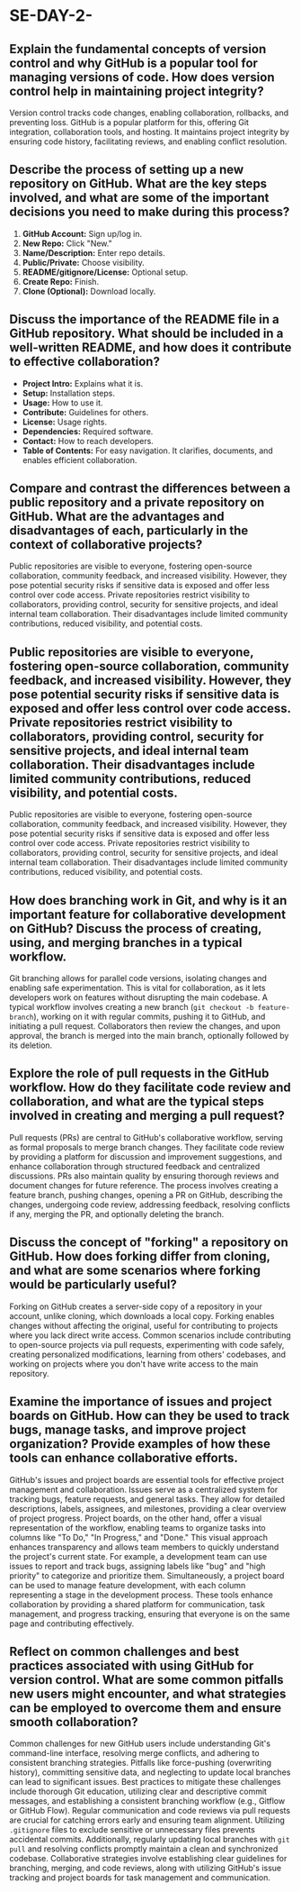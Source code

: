 # SE-DAY-2-
## Explain the fundamental concepts of version control and why GitHub is a popular tool for managing versions of code. How does version control help in maintaining project integrity?
Version control tracks code changes, enabling collaboration, rollbacks, and preventing loss. GitHub is a popular platform for this, offering Git integration, collaboration tools, and hosting. It maintains project integrity by ensuring code history, facilitating reviews, and enabling conflict resolution.
## Describe the process of setting up a new repository on GitHub. What are the key steps involved, and what are some of the important decisions you need to make during this process?
1.  **GitHub Account:** Sign up/log in.
2.  **New Repo:** Click "New."
3.  **Name/Description:** Enter repo details.
4.  **Public/Private:** Choose visibility.
5.  **README/gitignore/License:** Optional setup.
6.  **Create Repo:** Finish.
7.  **Clone (Optional):** Download locally.
## Discuss the importance of the README file in a GitHub repository. What should be included in a well-written README, and how does it contribute to effective collaboration?
* **Project Intro:** Explains what it is.
* **Setup:** Installation steps.
* **Usage:** How to use it.
* **Contribute:** Guidelines for others.
* **License:** Usage rights.
* **Dependencies:** Required software.
* **Contact:** How to reach developers.
* **Table of Contents:** For easy navigation.
It clarifies, documents, and enables efficient collaboration.
## Compare and contrast the differences between a public repository and a private repository on GitHub. What are the advantages and disadvantages of each, particularly in the context of collaborative projects?
Public repositories are visible to everyone, fostering open-source collaboration, community feedback, and increased visibility. However, they pose potential security risks if sensitive data is exposed and offer less control over code access. Private repositories restrict visibility to collaborators, providing control, security for sensitive projects, and ideal internal team collaboration. Their disadvantages include limited community contributions, reduced visibility, and potential costs.
## Public repositories are visible to everyone, fostering open-source collaboration, community feedback, and increased visibility. However, they pose potential security risks if sensitive data is exposed and offer less control over code access. Private repositories restrict visibility to collaborators, providing control, security for sensitive projects, and ideal internal team collaboration. Their disadvantages include limited community contributions, reduced visibility, and potential costs.
Public repositories are visible to everyone, fostering open-source collaboration, community feedback, and increased visibility. However, they pose potential security risks if sensitive data is exposed and offer less control over code access. Private repositories restrict visibility to collaborators, providing control, security for sensitive projects, and ideal internal team collaboration. Their disadvantages include limited community contributions, reduced visibility, and potential costs.

## How does branching work in Git, and why is it an important feature for collaborative development on GitHub? Discuss the process of creating, using, and merging branches in a typical workflow.
Git branching allows for parallel code versions, isolating changes and enabling safe experimentation. This is vital for collaboration, as it lets developers work on features without disrupting the main codebase. A typical workflow involves creating a new branch (`git checkout -b feature-branch`), working on it with regular commits, pushing it to GitHub, and initiating a pull request. Collaborators then review the changes, and upon approval, the branch is merged into the main branch, optionally followed by its deletion.
## Explore the role of pull requests in the GitHub workflow. How do they facilitate code review and collaboration, and what are the typical steps involved in creating and merging a pull request?
Pull requests (PRs) are central to GitHub's collaborative workflow, serving as formal proposals to merge branch changes. They facilitate code review by providing a platform for discussion and improvement suggestions, and enhance collaboration through structured feedback and centralized discussions. PRs also maintain quality by ensuring thorough reviews and document changes for future reference. The process involves creating a feature branch, pushing changes, opening a PR on GitHub, describing the changes, undergoing code review, addressing feedback, resolving conflicts if any, merging the PR, and optionally deleting the branch.
## Discuss the concept of "forking" a repository on GitHub. How does forking differ from cloning, and what are some scenarios where forking would be particularly useful?
Forking on GitHub creates a server-side copy of a repository in your account, unlike cloning, which downloads a local copy. Forking enables changes without affecting the original, useful for contributing to projects where you lack direct write access. Common scenarios include contributing to open-source projects via pull requests, experimenting with code safely, creating personalized modifications, learning from others' codebases, and working on projects where you don't have write access to the main repository.
## Examine the importance of issues and project boards on GitHub. How can they be used to track bugs, manage tasks, and improve project organization? Provide examples of how these tools can enhance collaborative efforts.
GitHub's issues and project boards are essential tools for effective project management and collaboration. Issues serve as a centralized system for tracking bugs, feature requests, and general tasks. They allow for detailed descriptions, labels, assignees, and milestones, providing a clear overview of project progress. Project boards, on the other hand, offer a visual representation of the workflow, enabling teams to organize tasks into columns like "To Do," "In Progress," and "Done." This visual approach enhances transparency and allows team members to quickly understand the project's current state. For example, a development team can use issues to report and track bugs, assigning labels like "bug" and "high priority" to categorize and prioritize them. Simultaneously, a project board can be used to manage feature development, with each column representing a stage in the development process. These tools enhance collaboration by providing a shared platform for communication, task management, and progress tracking, ensuring that everyone is on the same page and contributing effectively.
## Reflect on common challenges and best practices associated with using GitHub for version control. What are some common pitfalls new users might encounter, and what strategies can be employed to overcome them and ensure smooth collaboration?
Common challenges for new GitHub users include understanding Git's command-line interface, resolving merge conflicts, and adhering to consistent branching strategies. Pitfalls like force-pushing (overwriting history), committing sensitive data, and neglecting to update local branches can lead to significant issues. Best practices to mitigate these challenges include thorough Git education, utilizing clear and descriptive commit messages, and establishing a consistent branching workflow (e.g., Gitflow or GitHub Flow). Regular communication and code reviews via pull requests are crucial for catching errors early and ensuring team alignment. Utilizing `.gitignore` files to exclude sensitive or unnecessary files prevents accidental commits. Additionally, regularly updating local branches with `git pull` and resolving conflicts promptly maintain a clean and synchronized codebase. Collaborative strategies involve establishing clear guidelines for branching, merging, and code reviews, along with utilizing GitHub's issue tracking and project boards for task management and communication.
